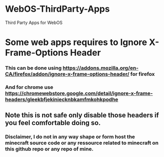 # WebOS-ThirdParty-Apps
Third Party Apps for WebOS
# Some web apps requires to Ignore X-Frame-Options Header
### This can be done using https://addons.mozilla.org/en-CA/firefox/addon/ignore-x-frame-options-header/ for firefox
### And for chrome use https://chromewebstore.google.com/detail/ignore-x-frame-headers/gleekbfjekiniecknbkamfmkohkpodhe
## Note this is not safe only disable those headers if you feel comfortable doing so.

### Disclaimer, I do not in any way shape or form host the minecraft source code or any ressource related to minecraft on this github repo or any repo of mine.
